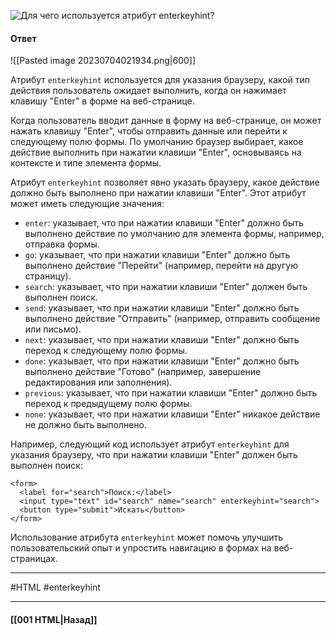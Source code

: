 ![Для чего используется атрибут `enterkeyhint`?](https://youtu.be/J6CgOSKFOlw?t=256)

#### Ответ

![[Pasted image 20230704021934.png|600]]

Атрибут `enterkeyhint` используется для указания браузеру, какой тип действия пользователь ожидает выполнить, когда он нажимает клавишу "Enter" в форме на веб-странице.

Когда пользователь вводит данные в форму на веб-странице, он может нажать клавишу "Enter", чтобы отправить данные или перейти к следующему полю формы. По умолчанию браузер выбирает, какое действие выполнить при нажатии клавиши "Enter", основываясь на контексте и типе элемента формы.

Атрибут `enterkeyhint` позволяет явно указать браузеру, какое действие должно быть выполнено при нажатии клавиши "Enter". Этот атрибут может иметь следующие значения:

- `enter`: указывает, что при нажатии клавиши "Enter" должно быть выполнено действие по умолчанию для элемента формы, например, отправка формы.
- `go`: указывает, что при нажатии клавиши "Enter" должно быть выполнено действие "Перейти" (например, перейти на другую страницу).
- `search`: указывает, что при нажатии клавиши "Enter" должен быть выполнен поиск.
- `send`: указывает, что при нажатии клавиши "Enter" должно быть выполнено действие "Отправить" (например, отправить сообщение или письмо).
- `next`: указывает, что при нажатии клавиши "Enter" должно быть переход к следующему полю формы.
- `done`: указывает, что при нажатии клавиши "Enter" должно быть выполнено действие "Готово" (например, завершение редактирования или заполнения).
- `previous`: указывает, что при нажатии клавиши "Enter" должно быть переход к предыдущему полю формы.
- `none`: указывает, что при нажатии клавиши "Enter" никакое действие не должно быть выполнено.

Например, следующий код использует атрибут `enterkeyhint` для указания браузеру, что при нажатии клавиши "Enter" должен быть выполнен поиск:

```
<form>
  <label for="search">Поиск:</label>
  <input type="text" id="search" name="search" enterkeyhint="search">
  <button type="submit">Искать</button>
</form>
```

Использование атрибута `enterkeyhint` может помочь улучшить пользовательский опыт и упростить навигацию в формах на веб-страницах.

___
#HTML #enterkeyhint

___

#### [[001 HTML|Назад]]
